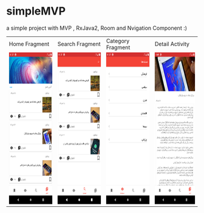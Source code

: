 # simpleMVP
a simple project with MVP , RxJava2, Room and Nvigation Component :)


<table>
  <tr>
    <td>Home Fragment</td>
     <td>Search Fragment</td>
     <td>Category Fragment</td>
     <td>Detail Activity</td>

  </tr>
  <tr>
    <td><img src="/screenshots/home.png" width=200 height=400></td>
    <td><img src="/screenshots/search.png" width=200 height=400></td>
    <td><img src="/screenshots/category.png" width=200 height=400></td>
     <td><img src="/screenshots/detail.png" width=200 height=400></td>

  </tr>
 </table>
